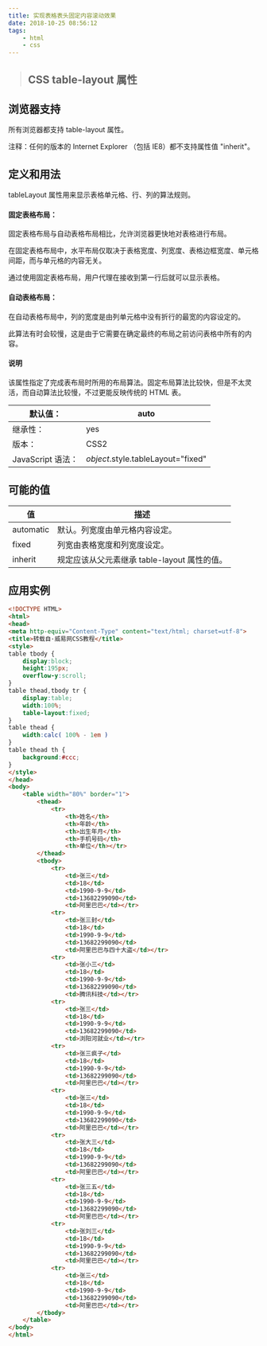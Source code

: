 ```yaml
---
title: 实现表格表头固定内容滚动效果
date: 2018-10-25 08:56:12
tags: 
    - html
    - css
---
```


> ## CSS table-layout 属性

## 浏览器支持

所有浏览器都支持 table-layout 属性。

注释：任何的版本的 Internet Explorer （包括 IE8）都不支持属性值 "inherit"。

## 定义和用法

tableLayout 属性用来显示表格单元格、行、列的算法规则。

#### 固定表格布局：

固定表格布局与自动表格布局相比，允许浏览器更快地对表格进行布局。

在固定表格布局中，水平布局仅取决于表格宽度、列宽度、表格边框宽度、单元格间距，而与单元格的内容无关。

通过使用固定表格布局，用户代理在接收到第一行后就可以显示表格。

#### 自动表格布局：

在自动表格布局中，列的宽度是由列单元格中没有折行的最宽的内容设定的。

此算法有时会较慢，这是由于它需要在确定最终的布局之前访问表格中所有的内容。

#### 说明

该属性指定了完成表布局时所用的布局算法。固定布局算法比较快，但是不太灵活，而自动算法比较慢，不过更能反映传统的 HTML 表。

| 默认值：          | auto                               |
| ----------------- | ---------------------------------- |
| 继承性：          | yes                                |
| 版本：            | CSS2                               |
| JavaScript 语法： | *object*.style.tableLayout="fixed" |

## 可能的值

| 值        | 描述                                         |
| --------- | -------------------------------------------- |
| automatic | 默认。列宽度由单元格内容设定。               |
| fixed     | 列宽由表格宽度和列宽度设定。                 |
| inherit   | 规定应该从父元素继承 table-layout 属性的值。 |

## 应用实例

```html
<!DOCTYPE HTML>
<html>  
<head>
<meta http-equiv="Content-Type" content="text/html; charset=utf-8">
<title>转载自·威易网CSS教程</title>
<style>
table tbody {
	display:block;
	height:195px;
	overflow-y:scroll;
}
table thead,tbody tr {
	display:table;
	width:100%;
	table-layout:fixed;
}
table thead {
	width:calc( 100% - 1em )
}
table thead th {
	background:#ccc;
}		
</style>
</head>
<body>
	<table width="80%" border="1">
		<thead>
			<tr>
				<th>姓名</th>
				<th>年龄</th>
				<th>出生年月</th>
				<th>手机号码</th>
				<th>单位</th></tr>
		</thead>
		<tbody>
			<tr>
				<td>张三</td>
				<td>18</td>
				<td>1990-9-9</td>
				<td>13682299090</td>
				<td>阿里巴巴</td></tr>
			<tr>
				<td>张三封</td>
				<td>18</td>
				<td>1990-9-9</td>
				<td>13682299090</td>
				<td>阿里巴巴与四十大盗</td></tr>
			<tr>
				<td>张小三</td>
				<td>18</td>
				<td>1990-9-9</td>
				<td>13682299090</td>
				<td>腾讯科技</td></tr>
			<tr>
				<td>张三</td>
				<td>18</td>
				<td>1990-9-9</td>
				<td>13682299090</td>
				<td>浏阳河就业</td></tr>
			<tr>
				<td>张三疯子</td>
				<td>18</td>
				<td>1990-9-9</td>
				<td>13682299090</td>
				<td>阿里巴巴</td></tr>
			<tr>
				<td>张三</td>
				<td>18</td>
				<td>1990-9-9</td>
				<td>13682299090</td>
				<td>阿里巴巴</td></tr>
			<tr>
				<td>张大三</td>
				<td>18</td>
				<td>1990-9-9</td>
				<td>13682299090</td>
				<td>阿里巴巴</td></tr>
			<tr>
				<td>张三五</td>
				<td>18</td>
				<td>1990-9-9</td>
				<td>13682299090</td>
				<td>阿里巴巴</td></tr>
			<tr>
				<td>张刘三</td>
				<td>18</td>
				<td>1990-9-9</td>
				<td>13682299090</td>
				<td>阿里巴巴</td></tr>
			<tr>
				<td>张三</td>
				<td>18</td>
				<td>1990-9-9</td>
				<td>13682299090</td>
				<td>阿里巴巴</td></tr>
		</tbody>
	</table>
</body>
</html>

```

